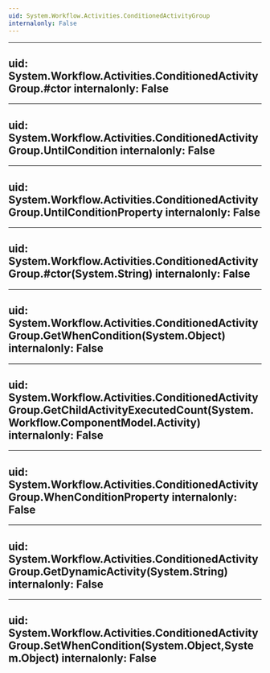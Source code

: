 ```yaml
---
uid: System.Workflow.Activities.ConditionedActivityGroup
internalonly: False
---
```


---
uid: System.Workflow.Activities.ConditionedActivityGroup.#ctor
internalonly: False
---

---
uid: System.Workflow.Activities.ConditionedActivityGroup.UntilCondition
internalonly: False
---

---
uid: System.Workflow.Activities.ConditionedActivityGroup.UntilConditionProperty
internalonly: False
---

---
uid: System.Workflow.Activities.ConditionedActivityGroup.#ctor(System.String)
internalonly: False
---

---
uid: System.Workflow.Activities.ConditionedActivityGroup.GetWhenCondition(System.Object)
internalonly: False
---

---
uid: System.Workflow.Activities.ConditionedActivityGroup.GetChildActivityExecutedCount(System.Workflow.ComponentModel.Activity)
internalonly: False
---

---
uid: System.Workflow.Activities.ConditionedActivityGroup.WhenConditionProperty
internalonly: False
---

---
uid: System.Workflow.Activities.ConditionedActivityGroup.GetDynamicActivity(System.String)
internalonly: False
---

---
uid: System.Workflow.Activities.ConditionedActivityGroup.SetWhenCondition(System.Object,System.Object)
internalonly: False
---
